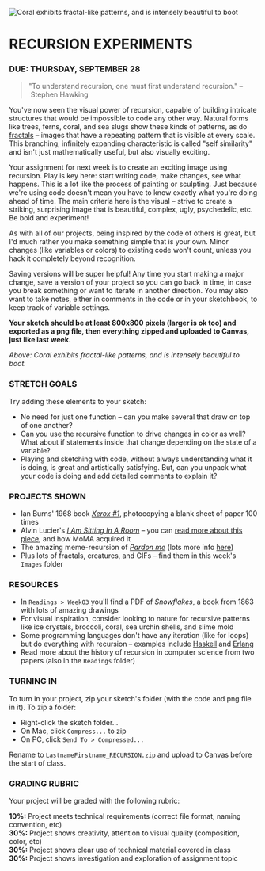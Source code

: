 ![Coral exhibits fractal-like patterns, and is intensely beautiful to boot](https://raw.githubusercontent.com/jeffThompson/CreativeProgramming1/master/Images/Week03_Recursion/Coral/Coral_4.jpg)

RECURSION EXPERIMENTS
====

### DUE: THURSDAY, SEPTEMBER 28

>"To understand recursion, one must first understand recursion." – Stephen Hawking

You've now seen the visual power of recursion, capable of building intricate structures that would be impossible to code any other way. Natural forms like trees, ferns, coral, and sea slugs show these kinds of patterns, as do [fractals](https://en.wikipedia.org/wiki/Fractal) – images that have a repeating pattern that is visible at every scale. This branching, infinitely expanding characteristic is called "self similarity" and isn't just mathematically useful, but also visually exciting.

Your assignment for next week is to create an exciting image using recursion. Play is key here: start writing code, make changes, see what happens. This is a lot like the process of painting or sculpting. Just because we're using code doesn't mean you have to know exactly what you're doing ahead of time. The main criteria here is the visual – strive to create a striking, surprising image that is beautiful, complex, ugly, psychedelic, etc. Be bold and experiment!

As with all of our projects, being inspired by the code of others is great, but I'd much rather you make something simple that is your own. Minor changes (like variables or colors) to existing code won't count, unless you hack it completely beyond recognition.

Saving versions will be super helpful! Any time you start making a major change, save a version of your project so you can go back in time, in case you break something or want to iterate in another direction. You may also want to take notes, either in comments in the code or in your sketchbook, to keep track of variable settings.

**Your sketch should be at least 800x800 pixels (larger is ok too) and exported as a png file, then everything zipped and uploaded to Canvas, just like last week.**

*Above: Coral exhibits fractal-like patterns, and is intensely beautiful to boot.*  

### STRETCH GOALS  
Try adding these elements to your sketch:

* No need for just one function – can you make several that draw on top of one another?  
* Can you use the recursive function to drive changes in color as well? What about if statements inside that change depending on the state of a variable?  
* Playing and sketching with code, without always understanding what it is doing, is great and artistically satisfying. But, can you unpack what your code is doing and add detailed comments to explain it?  

### PROJECTS SHOWN  
* Ian Burns' 1968 book [*Xerox #1*](http://p-dpa.tumblr.com/post/107006084937/xerox-book-1-ian-burn-1968-a-blank-sheet-of), photocopying a blank sheet of paper 100 times  
* Alvin Lucier's [*I Am Sitting In A Room*](http://www.ubu.com/sound/lucier.html) – you can [read more about this piece](https://www.moma.org/explore/inside_out/2015/01/20/collecting-alvin-luciers-i-am-sitting-in-a-room/), and how MoMA acquired it  
* The amazing meme-recursion of [*Pardon me*](https://recursivelyrecursive.wordpress.com/2010/03/27/pardon-me-come-again/) (lots more info [here](http://knowyourmeme.com/memes/pardon-me))  
* Plus lots of fractals, creatures, and GIFs – find them in this week's `Images` folder  

### RESOURCES  
* In `Readings > Week03` you'll find a PDF of *Snowflakes*, a book from 1863 with lots of amazing drawings  
* For visual inspiration, consider looking to nature for recursive patterns like ice crystals, broccoli, coral, sea urchin shells, and slime mold  
* Some programming languages don't have any iteration (like for loops) but do everything with recursion – examples include [Haskell](https://en.wikipedia.org/wiki/Haskell_%28programming_language%29) and [Erlang](https://en.wikipedia.org/wiki/Erlang_%28programming_language%29)  
* Read more about the history of recursion in computer science from two papers (also in the `Readings` folder)  

### TURNING IN  
To turn in your project, zip your sketch's folder (with the code and png file in it). To zip a folder:

* Right-click the sketch folder...  
* On Mac, click `Compress...` to zip  
* On PC, click `Send To > Compressed...`

Rename to `LastnameFirstname_RECURSION.zip` and upload to Canvas before the start of class.

### GRADING RUBRIC  
Your project will be graded with the following rubric:

**10%:** Project meets technical requirements (correct file format, naming convention, etc)  
**30%:** Project shows creativity, attention to visual quality (composition, color, etc)  
**30%:** Project shows clear use of technical material covered in class  
**30%:** Project shows investigation and exploration of assignment topic  

